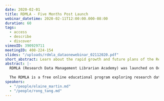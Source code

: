 ```yaml
---
date: 2020-02-01
title: RDMLA - Five Months Post Launch
webinar_datetime: 2020-02-11T12:00:00.000-08:00
duration: 60
tags: 
  - access
  - describe
  - discover
vimeoID: 390929711
meetingID: 408-224-154
slides: "/uploads/rdmla_dataonewebinar_02112020.pdf"
short_abstract: Learn about the rapid growth and future plans of the Research Data Management Librarian Academy, a free online educational program exploring research data management best practices.
abstract: |-
  RDMLA (Research Data Management Librarian Academy) was launched on October 7, 2019. Today, close to five months post the official launch, there are more than 2100 active students from 115 countries around the world. In this talk, we will describe the development process of RDMLA and discuss our future collaborations and partnerships.
  
  The RDMLA is a free online educational program exploring research data management best practices. Developed by a team of librarians and LIS faculty members who want to share their extensive knowledge/skills and promote research data services, the RDMLA consists of eight units that can be taken individually, or as a complete program. All units are available globally and can be accessed online via the Canvas learning management system. RDMLA is open to librarians, information professionals, and other professionals who work in a research-intensive environment throughout the world. On Feb 5, 2020, in partnership with Simmons School of Library and Information Science (SLIS), RDMLA launched a Continuing Education (CE) optional component, for a nominal fee.
speakers:
  - "/people/elaine_martin.md"
  - "/people/rong_tang.md"
---
```


